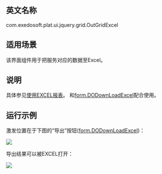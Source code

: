 ## 英文名称 ##

com.exedosoft.plat.ui.jquery.grid.OutGridExcel

## 适用场景 ##

该界面组件用于把服务对应的数据至Excel。

## 说明 ##

具体参见[使用EXCEL报表](HowToUseExcelReport.md)。
和[form.DODownLoadExcel](form_DODownLoadExcel.md)配合使用。

## 运行示例 ##

激发位置在于下图的“导出”按钮([form.DODownLoadExcel](form_DODownLoadExcel.md))：


<img src='http://eeplat.googlecode.com/files/grid_outgridexcel.png' />

导出结果可以被EXCEL打开：

<img src='http://eeplat.googlecode.com/files/grid_excel.png' />